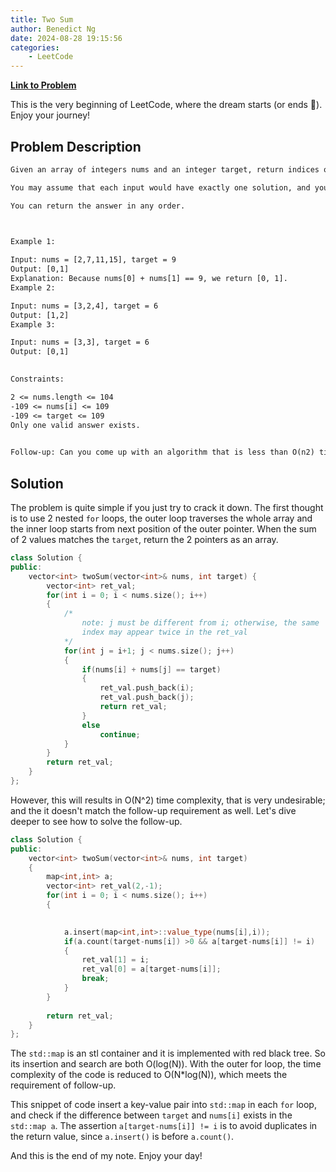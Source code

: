 ```yaml
---
title: Two Sum
author: Benedict Ng
date: 2024-08-28 19:15:56
categories:
    - LeetCode
---
```

**[Link to Problem](https://leetcode.com/problems/two-sum/)**

This is the very beginning of LeetCode, where the dream starts (or ends 🤣). Enjoy your journey!

## Problem Description

```txt
Given an array of integers nums and an integer target, return indices of the two numbers such that they add up to target.

You may assume that each input would have exactly one solution, and you may not use the same element twice.

You can return the answer in any order.

 

Example 1:

Input: nums = [2,7,11,15], target = 9
Output: [0,1]
Explanation: Because nums[0] + nums[1] == 9, we return [0, 1].
Example 2:

Input: nums = [3,2,4], target = 6
Output: [1,2]
Example 3:

Input: nums = [3,3], target = 6
Output: [0,1]
 

Constraints:

2 <= nums.length <= 104
-109 <= nums[i] <= 109
-109 <= target <= 109
Only one valid answer exists.
 

Follow-up: Can you come up with an algorithm that is less than O(n2) time complexity?
```

## Solution

The problem is quite simple if you just try to crack it down. The first thought is to use 2 nested `for` loops, the outer loop traverses the whole array and the inner loop starts from next position of the outer pointer. When the sum of 2 values matches the `target`, return the 2 pointers as an array.

```c++
class Solution {
public:
    vector<int> twoSum(vector<int>& nums, int target) {
        vector<int> ret_val;
        for(int i = 0; i < nums.size(); i++)
        {
            /*
                note: j must be different from i; otherwise, the same
                index may appear twice in the ret_val
            */
            for(int j = i+1; j < nums.size(); j++)
            {
                if(nums[i] + nums[j] == target)
                {
                    ret_val.push_back(i);
                    ret_val.push_back(j);
                    return ret_val;
                }
                else
                    continue;
            }
        }
        return ret_val;
    }
};
```

However, this will results in O(N^2) time complexity, that is very undesirable; and the it doesn't match the follow-up requirement as well. Let's dive deeper to see how to solve the follow-up.

```c++
class Solution {
public:
    vector<int> twoSum(vector<int>& nums, int target) 
    {
        map<int,int> a;
        vector<int> ret_val(2,-1);
        for(int i = 0; i < nums.size(); i++)
        {
        

            a.insert(map<int,int>::value_type(nums[i],i));              // Insert an element and its index
            if(a.count(target-nums[i]) >0 && a[target-nums[i]] != i)    // Check if the difference between target and nums[i] exists
            {
                ret_val[1] = i;
                ret_val[0] = a[target-nums[i]];
                break;
            }
        }
    
        return ret_val;
    }
};
```

The `std::map` is an stl container and it is implemented with red black tree. So its insertion and search are both O(log(N)). With the outer for loop, the time complexity of the code is reduced to O(N*log(N)), which meets the requirement of follow-up.

This snippet of code insert a key-value pair into `std::map` in each `for` loop, and check if the difference between `target` and `nums[i]` exists in the `std::map a`. The assertion `a[target-nums[i]] != i` is to avoid duplicates in the return value, since `a.insert()` is before `a.count()`.

And this is the end of my note. Enjoy your day!
